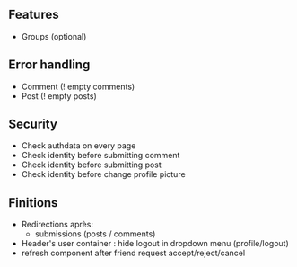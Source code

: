## Features
- Groups (optional)

## Error handling
- Comment (! empty comments)
- Post (! empty posts)

## Security
- Check authdata on every page
- Check identity before submitting comment
- Check identity before submitting post
- Check identity before change profile picture

## Finitions
- Redirections après:
  - submissions (posts / comments)
- Header's user container : hide logout in dropdown menu (profile/logout)
- refresh component after friend request accept/reject/cancel